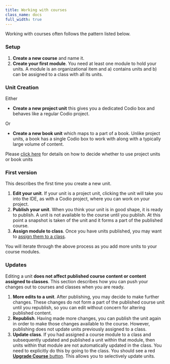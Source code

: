 ```yaml
---
title: Working with courses
class_name: docs
full_width: true
---
```


Working with courses often follows the pattern listed below.

### Setup

1. **Create a new course** and name it.
1. **Create your first module**. You need at least one module to hold your units. A module is an organizational item and a) contains units and b) can be assigned to a class with all its units.

### Unit Creation

Either

- **Create a new project unit**  this gives you a dedicated Codio box and behaves like a regular Codio project.

Or

- **Create a new book unit** which maps to a part of a book. Unlike project units, a book has a single Codio box to work with along with a typically large volume of content. 

Please [click here](/docs/content/authoring/3ways) for details on how to decide whether to use project units or book units


### First version
This describes the first time you create a new unit.

1. **Edit your unit**. If your unit is a project unit, clicking the unit will take you into the IDE, as with a Codio project, where you can work on your project. 
1. **Publish your unit**. When you think your unit is in good shape, it is ready to publish. A unit is not available to the course until you publish. At this point a snapshot is taken of the unit and it forms a part of the published course.
1. **Assign module to class**. Once you have units published, you may want to [assign them to a class](/docs/classes/unitmanagement/assign-module).

You will iterate through the above process as you add more units to your course modules.


### Updates
Editing a unit **does not affect published course content or content assigned to classes**. This section describes how you can push your changes out to courses and classes when you are ready.

1. **More edits to a unit**. After publishing, you may decide to make further changes. These changes do not form a part of the published course unit until you republish, so you can edit without concern for altering published content. 
1. **Republish**. Having made more changes, you can publish the unit again in order to make those changes available to the course. However, publishing does not update units previously assigned to a class.
1. **Update class**. If you had assigned a course module to a class and subsequently updated and published a unit within that module, then units within that module are not automatically updated in the class. You need to explicitly do this by going to the class. You should see a red [**Upgrade Course** button](/docs/classes/unitmanagement/upgradecourse). This allows you to selectively update units.



